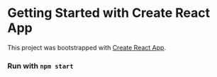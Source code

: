 # Getting Started with Create React App

This project was bootstrapped with [Create React App](https://github.com/facebook/create-react-app).

### Run with `npm start`
